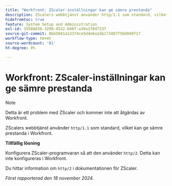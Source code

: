 ```yaml
---
title: "Workfront: ZScaler-inställningar kan ge sämre prestanda"
description: ZScalers webbtjänst använder http/1.1 som standard, vilket kan ge sämre prestanda i Workfront.
hidefromtoc: true
feature: System Setup and Administration
exl-id: 35588d30-3290-4522-b66f-a38a1f0d7237
source-git-commit: 8bb5041a13374ce5dde6a1db173487f50d049f17
workflow-type: tm+mt
source-wordcount: '81'
ht-degree: 0%

---
```


# Workfront: ZScaler-inställningar kan ge sämre prestanda

>[!NOTE]
>
>Detta är ett problem med ZScaler och kommer inte att åtgärdas av Workfront.

ZScalers webbtjänst använder `http/1.1` som standard, vilket kan ge sämre prestanda i Workfront.

**Tillfällig lösning**

Konfigurera ZScaler-programvaran så att den använder `http/2`. Detta kan inte konfigureras i Workfront.

Du hittar information om `http/2` i dokumentationen för ZScaler.

_Först rapporterad den 18 november 2024._
